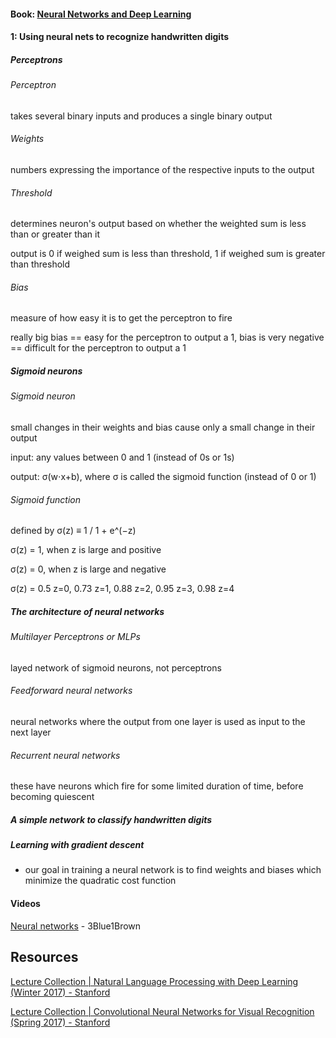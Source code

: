 
#### Book: [Neural Networks and Deep Learning](http://neuralnetworksanddeeplearning.com/index.html)

#### 1: Using neural nets to recognize handwritten digits

##### Perceptrons

###### Perceptron

takes several binary inputs and produces a single binary output

###### Weights

numbers expressing the importance of the respective inputs to the output

###### Threshold 

determines neuron's output based on whether the weighted sum is less than or greater than it

output is 0 if weighed sum is less than threshold, 1 if weighed sum is greater than threshold

###### Bias

measure of how easy it is to get the perceptron to fire

really big bias == easy for the perceptron to output a 1, bias is very negative == difficult for the perceptron to output a 1


##### Sigmoid neurons

###### Sigmoid neuron

small changes in their weights and bias cause only a small change in their output

input: any values between 0 and 1 (instead of 0s or 1s)

output: σ(w⋅x+b), where σ is called the sigmoid function (instead of 0 or 1)

###### Sigmoid function

defined by σ(z) ≡ 1 / 1 + e^(−z)

σ(z) = 1, when z is large and positive

σ(z) = 0, when z is large and negative

σ(z) = 0.5 z=0, 0.73 z=1, 0.88 z=2, 0.95 z=3, 0.98 z=4

##### The architecture of neural networks

###### Multilayer Perceptrons or MLPs

layed network of sigmoid neurons, not perceptrons

###### Feedforward neural networks

neural networks where the output from one layer is used as input to the next layer

###### Recurrent neural networks

these have neurons which fire for some limited duration of time, before becoming quiescent


##### A simple network to classify handwritten digits

##### Learning with gradient descent

- our goal in training a neural network is to find weights and biases which minimize the quadratic cost function




#### Videos

[Neural networks](https://www.youtube.com/playlist?list=PLZHQObOWTQDNU6R1_67000Dx_ZCJB-3pi) - 3Blue1Brown

## Resources

[Lecture Collection | Natural Language Processing with Deep Learning (Winter 2017) - Stanford](https://www.youtube.com/playlist?list=PL3FW7Lu3i5Jsnh1rnUwq_TcylNr7EkRe6)

[Lecture Collection | Convolutional Neural Networks for Visual Recognition (Spring 2017) - Stanford](https://www.youtube.com/playlist?list=PL3FW7Lu3i5JvHM8ljYj-zLfQRF3EO8sYv)

